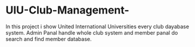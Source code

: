 # UIU-Club-Management-
In this project i show United International Universities every club dayabase system.
Admin Panal handle whole club system and member panal do search and find member database.
